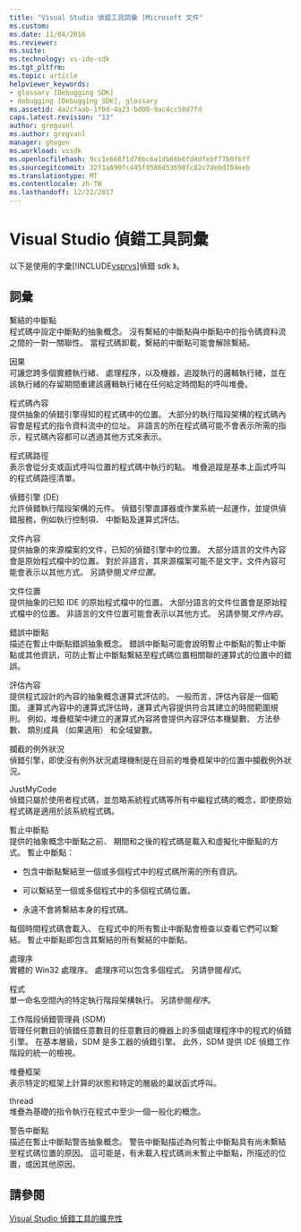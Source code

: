 ```yaml
---
title: "Visual Studio 偵錯工具詞彙 |Microsoft 文件"
ms.custom: 
ms.date: 11/04/2016
ms.reviewer: 
ms.suite: 
ms.technology: vs-ide-sdk
ms.tgt_pltfrm: 
ms.topic: article
helpviewer_keywords:
- glossary [Debugging SDK]
- debugging [Debugging SDK], glossary
ms.assetid: 4a2cfaab-1fbd-4a23-bd00-9ac4cc50d7fd
caps.latest.revision: "13"
author: gregvanl
ms.author: gregvanl
manager: ghogen
ms.workload: vssdk
ms.openlocfilehash: 9cc1e668f1d78bc6a1db66b6fd4dfebf77b0f6ff
ms.sourcegitcommit: 32f1a690fc445f9586d53698fc82c7debd784eeb
ms.translationtype: MT
ms.contentlocale: zh-TW
ms.lasthandoff: 12/22/2017
---
```

# <a name="visual-studio-debugger-glossary"></a>Visual Studio 偵錯工具詞彙
以下是使用的字彙[!INCLUDE[vsprvs](../../../code-quality/includes/vsprvs_md.md)]偵錯 sdk 》。  
  
## <a name="terms"></a>詞彙  
 繫結的中斷點  
 程式碼中設定中斷點的抽象概念。 沒有繫結的中斷點與中斷點中的指令碼資料流之間的一對一關聯性。 當程式碼卸載，繫結的中斷點可能會解除繫結。  
  
 因果  
 可讓您跨多個實體執行緒、 處理程序，以及機器，追蹤執行的邏輯執行緒，並在該執行緒的存留期間重建該邏輯執行緒在任何給定時間點的呼叫堆疊。  
  
 程式碼內容  
 提供抽象的偵錯引擎得知的程式碼中的位置。 大部分的執行階段架構的程式碼內容會是程式的指令資料流中的位址。 非語言的所在程式碼可能不會表示所需的指示，程式碼內容都可以透過其他方式來表示。  
  
 程式碼路徑  
 表示會從分支或函式呼叫位置的程式碼中執行的點。 堆疊追蹤是基本上函式呼叫的程式碼路徑清單。  
  
 偵錯引擎 (DE)  
 允許偵錯執行階段架構的元件。 偵錯引擎直譯器或作業系統一起運作，並提供偵錯服務，例如執行控制項、 中斷點及運算式評估。  
  
 文件內容  
 提供抽象的來源檔案的文件，已知的偵錯引擎中的位置。 大部分語言的文件內容會是原始程式檔中的位置。 對於非語言，其來源檔案可能不是文字，文件內容可能會表示以其他方式。 另請參閱*文件位置*。  
  
 文件位置  
 提供抽象的已知 IDE 的原始程式檔中的位置。 大部分語言的文件位置會是原始程式檔中的位置。 非語言的文件位置可能會表示以其他方式。 另請參閱*文件內容*。  
  
 錯誤中斷點  
 描述在暫止中斷點錯誤抽象概念。 錯誤中斷點可能會說明暫止中斷點的暫止中斷點或其他資訊，可防止暫止中斷點繫結至程式碼位置相關聯的運算式的位置中的錯誤。  
  
 評估內容  
 提供程式設計的內容的抽象概念運算式評估的。 一般而言，評估內容是一個範圍。 運算式內容中的運算式評估時，運算式內容提供符合其建立的時間範圍規則。 例如，堆疊框架中建立的運算式內容將會提供內容評估本機變數、 方法參數、 類別成員 （如果適用） 和全域變數。  
  
 攔截的例外狀況  
 偵錯引擎，即使沒有例外狀況處理機制是在目前的堆疊框架中的位置中攔截例外狀況。  
  
 JustMyCode  
 偵錯只屬於使用者程式碼，並忽略系統程式碼等所有中繼程式碼的概念，即使原始程式碼是適用於該系統程式碼。  
  
 暫止中斷點  
 提供的抽象概念中斷點之前、 期間和之後的程式碼是載入和虛擬化中斷點的方式。 暫止中斷點：  
  
-   包含中斷點繫結至一個或多個程式中的程式碼所需的所有資訊。  
  
-   可以繫結至一個或多個程式中的多個程式碼位置。  
  
-   永遠不會將繫結本身的程式碼。  
  
 每個時間程式碼會載入、 在程式中的所有暫止中斷點會檢查以查看它們可以繫結。 暫止中斷點即包含其繫結的所有繫結的中斷點。  
  
 處理序  
 實體的 Win32 處理序。 處理序可以包含多個程式。 另請參閱*程式*。  
  
 程式  
 單一命名空間內的特定執行階段架構執行。 另請參閱*程序*。  
  
 工作階段偵錯管理員 (SDM)  
 管理任何數目的偵錯任意數目的任意數目的機器上的多個處理程序中的程式的偵錯引擎。 在基本層級，SDM 是多工器的偵錯引擎。 此外，SDM 提供 IDE 偵錯工作階段的統一的檢視。  
  
 堆疊框架  
 表示特定的框架上計算的狀態和特定的層級的巢狀函式呼叫。  
  
 thread  
 堆疊為基礎的指令執行在程式中至少一個一般化的概念。  
  
 警告中斷點  
 描述在暫止中斷點警告抽象概念。 警告中斷點描述為何暫止中斷點具有尚未繫結至程式碼位置的原因。 這可能是，有未載入程式碼尚未暫止中斷點，所描述的位置，或因其他原因。  
  
## <a name="see-also"></a>請參閱  
 [Visual Studio 偵錯工具的擴充性](../../../extensibility/debugger/visual-studio-debugger-extensibility.md)